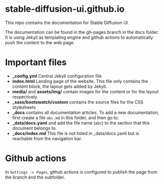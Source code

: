 # stable-diffusion-ui.github.io

This repo contains the documentation for Stable Diffusion UI.

The documentation can be found in the gh-pages branch in the docs folder. It is using Jekyll as templating engine and github actions to automatically push the 
content to the web page.
# Important files
- **_config.yml** Central Jekyll configuration file
- **index.html** Landing page of the website. This file only contains the content block, the layout gets added by Jekyll.
- **media/** and **assets/img/** contain images for the content or for the layout respectively
- **_sass/bootswatch/custom** contains the source files for the CSS stylesheets
- **_docs** contains all documentation articles. To add a new documentation, first create a file `abc.md` in this folder, and then go to:
- **_data/docs.yaml** and add the file name (`abc`) to the section that this document belongs to.
- **_docs/index.md** This file is not listed in _data/docs.yaml but is reachable from the navigation bar.

# Github actions
In  `Settings -> Pages`, github actions is configured to publish the page from the branch and the subfolder. 
